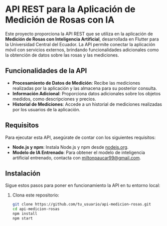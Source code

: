 # API REST para la Aplicación de Medición de Rosas con IA

Este proyecto proporciona la API REST que se utiliza en la aplicación de **Medición de Rosas con Inteligencia Artificial**, desarrollada en Flutter para la Universidad Central del Ecuador. La API permite conectar la aplicación móvil con servicios externos, brindando funcionalidades adicionales como la obtención de datos sobre las rosas y las mediciones.

## Funcionalidades de la API

- **Procesamiento de Datos de Medición**: Recibe las mediciones realizadas por la aplicación y las almacena para su posterior consulta.
- **Información Adicional**: Proporciona datos adicionales sobre los objetos medidos, como descripciones y precios.
- **Historial de Mediciones**: Accede a un historial de mediciones realizadas por los usuarios de la aplicación.

## Requisitos

Para ejecutar esta API, asegúrate de contar con los siguientes requisitos:

- **Node.js y npm**: Instala Node.js y npm desde [nodejs.org](https://nodejs.org/).
- **Modelo de IA Entrenado**: Para obtener el modelo de inteligencia artificial entrenado, contacta con [miltonpaucar99@gmail.com](mailto:miltonpaucar99@gmail.com).

## Instalación

Sigue estos pasos para poner en funcionamiento la API en tu entorno local:

1. Clona este repositorio:

   ```bash
   git clone https://github.com/tu_usuario/api-medicion-rosas.git
   cd api-medicion-rosas
   npm install
   npm start

